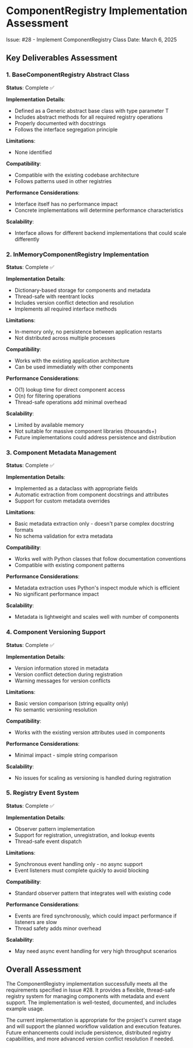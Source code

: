 # ComponentRegistry Implementation Assessment

Issue: #28 - Implement ComponentRegistry Class
Date: March 6, 2025

## Key Deliverables Assessment

### 1. BaseComponentRegistry Abstract Class

**Status**: Complete ✅

**Implementation Details**:
- Defined as a Generic abstract base class with type parameter T
- Includes abstract methods for all required registry operations
- Properly documented with docstrings
- Follows the interface segregation principle

**Limitations**:
- None identified

**Compatibility**:
- Compatible with the existing codebase architecture
- Follows patterns used in other registries

**Performance Considerations**:
- Interface itself has no performance impact
- Concrete implementations will determine performance characteristics

**Scalability**:
- Interface allows for different backend implementations that could scale differently

### 2. InMemoryComponentRegistry Implementation

**Status**: Complete ✅

**Implementation Details**:
- Dictionary-based storage for components and metadata
- Thread-safe with reentrant locks
- Includes version conflict detection and resolution
- Implements all required interface methods

**Limitations**:
- In-memory only, no persistence between application restarts
- Not distributed across multiple processes

**Compatibility**:
- Works with the existing application architecture
- Can be used immediately with other components

**Performance Considerations**:
- O(1) lookup time for direct component access
- O(n) for filtering operations
- Thread-safe operations add minimal overhead

**Scalability**:
- Limited by available memory
- Not suitable for massive component libraries (thousands+)
- Future implementations could address persistence and distribution

### 3. Component Metadata Management

**Status**: Complete ✅

**Implementation Details**:
- Implemented as a dataclass with appropriate fields
- Automatic extraction from component docstrings and attributes
- Support for custom metadata overrides

**Limitations**:
- Basic metadata extraction only - doesn't parse complex docstring formats
- No schema validation for extra metadata

**Compatibility**:
- Works well with Python classes that follow documentation conventions
- Compatible with existing component patterns

**Performance Considerations**:
- Metadata extraction uses Python's inspect module which is efficient
- No significant performance impact

**Scalability**:
- Metadata is lightweight and scales well with number of components

### 4. Component Versioning Support

**Status**: Complete ✅

**Implementation Details**:
- Version information stored in metadata
- Version conflict detection during registration
- Warning messages for version conflicts

**Limitations**:
- Basic version comparison (string equality only)
- No semantic versioning resolution

**Compatibility**:
- Works with the existing version attributes used in components

**Performance Considerations**:
- Minimal impact - simple string comparison

**Scalability**:
- No issues for scaling as versioning is handled during registration

### 5. Registry Event System

**Status**: Complete ✅

**Implementation Details**:
- Observer pattern implementation
- Support for registration, unregistration, and lookup events
- Thread-safe event dispatch

**Limitations**:
- Synchronous event handling only - no async support
- Event listeners must complete quickly to avoid blocking

**Compatibility**:
- Standard observer pattern that integrates well with existing code

**Performance Considerations**:
- Events are fired synchronously, which could impact performance if listeners are slow
- Thread safety adds minor overhead

**Scalability**:
- May need async event handling for very high throughput scenarios

## Overall Assessment

The ComponentRegistry implementation successfully meets all the requirements specified in Issue #28. It provides a flexible, thread-safe registry system for managing components with metadata and event support. The implementation is well-tested, documented, and includes example usage.

The current implementation is appropriate for the project's current stage and will support the planned workflow validation and execution features. Future enhancements could include persistence, distributed registry capabilities, and more advanced version conflict resolution if needed. 